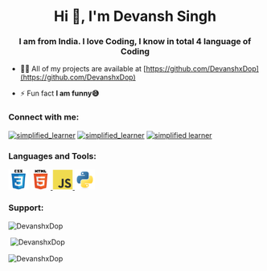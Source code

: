 <h1 align="center">Hi 👋, I'm Devansh Singh</h1>
<h3 align="center">I am from India. I love Coding, I know in total 4 language of Coding</h3>


- 👨‍💻 All of my projects are available at [https://github.com/DevanshxDop](https://github.com/DevanshxDop)

- ⚡ Fun fact **I am funny😅**

<h3 align="left">Connect with me:</h3>
<p align="left">
<a href="https://discord.gg/MnncmwdXUf" target="blank"><img align="center" src="https://cdn-icons-png.flaticon.com/512/2111/2111370.png" alt="simplified_learner" height="30" width="30" /></a>
<a href="https://devanshop.live/" arget="blank"><img align="center" src="https://i.ibb.co/vc3LNT7/cropped-pngwing-com-300x294.png" alt="simplified_learner" height="30" width="30" /></a>
<a href="https://www.youtube.com/@devanshgamer8813" target="blank"><img align="center" src="https://raw.githubusercontent.com/rahuldkjain/github-profile-readme-generator/master/src/images/icons/Social/youtube.svg" alt="simplified learner" height="30" width="40" /></a>
</p>

<h3 align="left">Languages and Tools:</h3>
<p align="left"> <img src="https://raw.githubusercontent.com/devicons/devicon/master/icons/css3/css3-original-wordmark.svg" alt="css3" width="40" height="40"/> </a> <a href="https://www.w3.org/html/" target="_blank" rel="noreferrer"> <img src="https://raw.githubusercontent.com/devicons/devicon/master/icons/html5/html5-original-wordmark.svg" alt="html5" width="40" height="40"/> </a> </a> <a href="https://developer.mozilla.org/en-US/docs/Web/JavaScript" target="_blank" rel="noreferrer"> <img src="https://raw.githubusercontent.com/devicons/devicon/master/icons/javascript/javascript-original.svg" alt="javascript" width="40" height="40"/> </a> <a href="https://www.python.org" target="_blank" rel="noreferrer"> <img src="https://raw.githubusercontent.com/devicons/devicon/master/icons/python/python-original.svg" alt="python" width="40" height="40"/> </a> </p>
<h3 align="left">Support:</h3>

<p><img align="center" src="https://github-readme-stats.vercel.app/api/top-langs?username=DevanshxDop&show_icons=true&locale=en&layout=compact" alt="DevanshxDop" /></p>

<p>&nbsp;<img align="center" src="https://github-readme-stats.vercel.app/api?username=DevanshxDop&show_icons=true&locale=en" alt="DevanshxDop" /></p>

<p><img align="center" src="https://github-readme-streak-stats.herokuapp.com/?user=DevanshxDop&" alt="DevanshxDop" /></p>